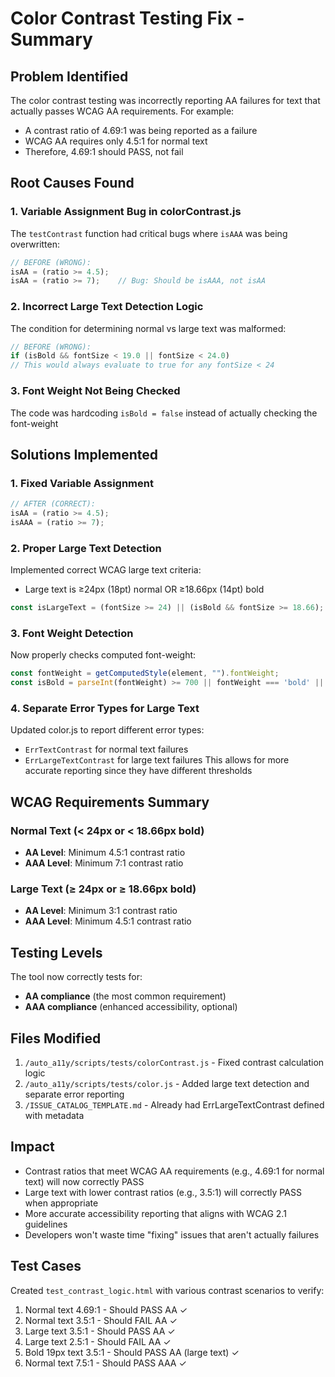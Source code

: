 # Color Contrast Testing Fix - Summary

## Problem Identified
The color contrast testing was incorrectly reporting AA failures for text that actually passes WCAG AA requirements. For example:
- A contrast ratio of 4.69:1 was being reported as a failure
- WCAG AA requires only 4.5:1 for normal text
- Therefore, 4.69:1 should PASS, not fail

## Root Causes Found

### 1. Variable Assignment Bug in colorContrast.js
The `testContrast` function had critical bugs where `isAAA` was being overwritten:
```javascript
// BEFORE (WRONG):
isAA = (ratio >= 4.5);
isAA = (ratio >= 7);    // Bug: Should be isAAA, not isAA
```

### 2. Incorrect Large Text Detection Logic
The condition for determining normal vs large text was malformed:
```javascript
// BEFORE (WRONG):
if (isBold && fontSize < 19.0 || fontSize < 24.0)
// This would always evaluate to true for any fontSize < 24
```

### 3. Font Weight Not Being Checked
The code was hardcoding `isBold = false` instead of actually checking the font-weight

## Solutions Implemented

### 1. Fixed Variable Assignment
```javascript
// AFTER (CORRECT):
isAA = (ratio >= 4.5);
isAAA = (ratio >= 7);
```

### 2. Proper Large Text Detection
Implemented correct WCAG large text criteria:
- Large text is ≥24px (18pt) normal OR ≥18.66px (14pt) bold
```javascript
const isLargeText = (fontSize >= 24) || (isBold && fontSize >= 18.66);
```

### 3. Font Weight Detection
Now properly checks computed font-weight:
```javascript
const fontWeight = getComputedStyle(element, "").fontWeight;
const isBold = parseInt(fontWeight) >= 700 || fontWeight === 'bold' || fontWeight === 'bolder';
```

### 4. Separate Error Types for Large Text
Updated color.js to report different error types:
- `ErrTextContrast` for normal text failures
- `ErrLargeTextContrast` for large text failures
This allows for more accurate reporting since they have different thresholds

## WCAG Requirements Summary

### Normal Text (< 24px or < 18.66px bold)
- **AA Level**: Minimum 4.5:1 contrast ratio
- **AAA Level**: Minimum 7:1 contrast ratio

### Large Text (≥ 24px or ≥ 18.66px bold)
- **AA Level**: Minimum 3:1 contrast ratio  
- **AAA Level**: Minimum 4.5:1 contrast ratio

## Testing Levels
The tool now correctly tests for:
- **AA compliance** (the most common requirement)
- **AAA compliance** (enhanced accessibility, optional)

## Files Modified
1. `/auto_a11y/scripts/tests/colorContrast.js` - Fixed contrast calculation logic
2. `/auto_a11y/scripts/tests/color.js` - Added large text detection and separate error reporting
3. `/ISSUE_CATALOG_TEMPLATE.md` - Already had ErrLargeTextContrast defined with metadata

## Impact
- Contrast ratios that meet WCAG AA requirements (e.g., 4.69:1 for normal text) will now correctly PASS
- Large text with lower contrast ratios (e.g., 3.5:1) will correctly PASS when appropriate
- More accurate accessibility reporting that aligns with WCAG 2.1 guidelines
- Developers won't waste time "fixing" issues that aren't actually failures

## Test Cases
Created `test_contrast_logic.html` with various contrast scenarios to verify:
1. Normal text 4.69:1 - Should PASS AA ✓
2. Normal text 3.5:1 - Should FAIL AA ✓
3. Large text 3.5:1 - Should PASS AA ✓
4. Large text 2.5:1 - Should FAIL AA ✓
5. Bold 19px text 3.5:1 - Should PASS AA (large text) ✓
6. Normal text 7.5:1 - Should PASS AAA ✓